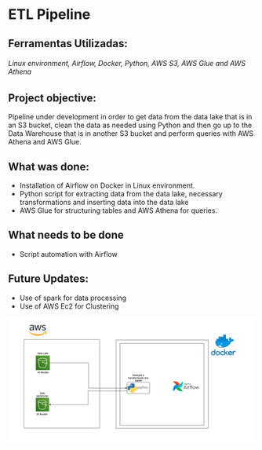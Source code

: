 # ETL Pipeline 

## Ferramentas Utilizadas:

###### Linux environment, Airflow, Docker, Python, AWS S3, AWS Glue and AWS Athena

## Project objective:
Pipeline under development in order to get data from the data lake that is in an S3 bucket, clean the data as needed using Python and then go up to the Data Warehouse that is in another S3 bucket and perform queries with AWS Athena and AWS Glue.

## What was done: 
- Installation of Airflow on Docker in Linux environment.
- Python script for extracting data from the data lake, necessary transformations and inserting data into the data lake
- AWS Glue for structuring tables and AWS Athena for queries.

## What needs to be done
- Script automation with Airflow

## Future Updates:
- Use of spark for data processing
- Use of AWS Ec2 for Clustering

![Diagram](https://raw.githubusercontent.com/Vinicius-Peters/pipeline/main/Pipeline1.0.png)
